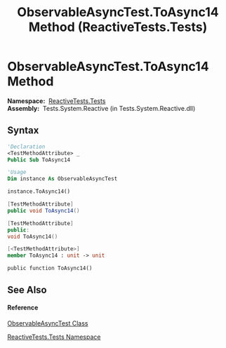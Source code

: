 ﻿---
title: ObservableAsyncTest.ToAsync14 Method  (ReactiveTests.Tests)
TOCTitle: ToAsync14 Method
ms:assetid: M:ReactiveTests.Tests.ObservableAsyncTest.ToAsync14
ms:mtpsurl: https://msdn.microsoft.com/en-us/library/reactivetests.tests.observableasynctest.toasync14(v=VS.103)
ms:contentKeyID: 36619124
ms.date: 06/28/2011
mtps_version: v=VS.103
f1_keywords:
- ReactiveTests.Tests.ObservableAsyncTest.ToAsync14
dev_langs:
- CSharp
- JScript
- VB
- FSharp
- c++
---

# ObservableAsyncTest.ToAsync14 Method

**Namespace:**  [ReactiveTests.Tests](hh289046\(v=vs.103\).md)  
**Assembly:**  Tests.System.Reactive (in Tests.System.Reactive.dll)

## Syntax

``` vb
'Declaration
<TestMethodAttribute> _
Public Sub ToAsync14
```

``` vb
'Usage
Dim instance As ObservableAsyncTest

instance.ToAsync14()
```

``` csharp
[TestMethodAttribute]
public void ToAsync14()
```

``` c++
[TestMethodAttribute]
public:
void ToAsync14()
```

``` fsharp
[<TestMethodAttribute>]
member ToAsync14 : unit -> unit 
```

``` jscript
public function ToAsync14()
```

## See Also

#### Reference

[ObservableAsyncTest Class](hh314747\(v=vs.103\).md)

[ReactiveTests.Tests Namespace](hh289046\(v=vs.103\).md)

